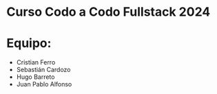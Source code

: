 # Curso Codo a Codo Fullstack 2024


# Equipo:

- Cristian Ferro
- Sebastián Cardozo
- Hugo Barreto
- Juan Pablo Alfonso

